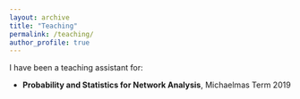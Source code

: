 ```yaml
---
layout: archive
title: "Teaching"
permalink: /teaching/
author_profile: true
---
```


I have been a teaching assistant for:
+ **Probability and Statistics for Network Analysis**, Michaelmas Term 2019
